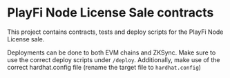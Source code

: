 # PlayFi Node License Sale contracts

This project contains contracts, tests and deploy scripts for the PlayFi Node License sale.

Deployments can be done to both EVM chains and ZKSync.
Make sure to use the correct deploy scripts under `/deploy`. 
Additionally, make use of the correct hardhat.config file (rename the target file to `hardhat.config`)